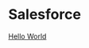 # Salesforce #
<html>
  <head>
    <body>
     <a href="Apex Hello World">Hello World</a>
    </body>
    </html>
  
